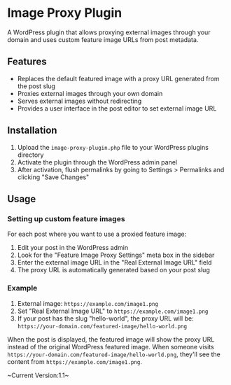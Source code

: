 # Image Proxy Plugin

A WordPress plugin that allows proxying external images through your domain and uses custom feature image URLs from post metadata.

## Features

- Replaces the default featured image with a proxy URL generated from the post slug
- Proxies external images through your own domain
- Serves external images without redirecting
- Provides a user interface in the post editor to set external image URL

## Installation

1. Upload the `image-proxy-plugin.php` file to your WordPress plugins directory
2. Activate the plugin through the WordPress admin panel
3. After activation, flush permalinks by going to Settings > Permalinks and clicking "Save Changes"

## Usage

### Setting up custom feature images

For each post where you want to use a proxied feature image:

1. Edit your post in the WordPress admin
2. Look for the "Feature Image Proxy Settings" meta box in the sidebar
3. Enter the external image URL in the "Real External Image URL" field
4. The proxy URL is automatically generated based on your post slug

### Example

1. External image: `https://example.com/image1.png`
2. Set "Real External Image URL" to `https://example.com/image1.png`
3. If your post has the slug "hello-world", the proxy URL will be: `https://your-domain.com/featured-image/hello-world.png`

When the post is displayed, the featured image will show the proxy URL instead of the original WordPress featured image.
When someone visits `https://your-domain.com/featured-image/hello-world.png`, they'll see the content from `https://example.com/image1.png`.

~Current Version:1.1~
